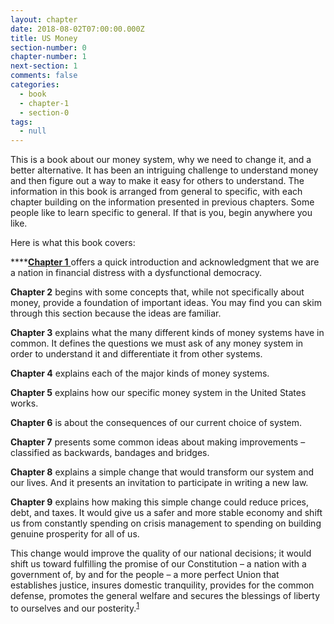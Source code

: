 ```yaml
---
layout: chapter
date: 2018-08-02T07:00:00.000Z
title: US Money
section-number: 0
chapter-number: 1
next-section: 1
comments: false
categories:
  - book
  - chapter-1
  - section-0
tags:
  - null
---
```

This is a book about our money system, why we need to change it, and a better alternative. It has been an intriguing challenge to understand money and then figure out a way to make it easy for others to understand. The information in this book is arranged from general to specific, with each chapter building on the information presented in previous chapters. Some people like to learn specific to general. If that is you, begin anywhere you like.

Here is what this book covers:

****[**Chapter 1** ](https://usmoney.us/book/chapter-1/)offers a quick introduction and acknowledgment that we are a nation in financial distress with a dysfunctional democracy.

**Chapter 2** begins with some concepts that, while not specifically about money, provide a foundation of important ideas. You may find you can skim through this section because the ideas are familiar.

**Chapter 3** explains what the many different kinds of money systems have in common. It defines the questions we must ask of any money system in order to understand it and differentiate it from other systems.

**Chapter 4** explains each of the major kinds of money systems.

**Chapter 5** explains how our specific money system in the United States works.

**Chapter 6** is about the consequences of our current choice of system.

**Chapter 7** presents some common ideas about making improvements – classified as backwards, bandages and bridges.

**Chapter 8** explains a simple change that would transform our system and our lives. And it presents an invitation to participate in writing a new law.

**Chapter 9** explains how making this simple change could reduce prices, debt, and taxes. It would give us a safer and more stable economy and shift us from constantly spending on crisis management to spending on building genuine prosperity for all of us.

This change would improve the quality of our national decisions; it would shift us toward fulfilling the promise of our Constitution – a nation with a government of, by and for the people – a more perfect Union that establishes justice, insures domestic tranquility, provides for the common defense, promotes the general welfare and secures the blessings of liberty to ourselves and our posterity.<sup><a href="">1</a></sup>
